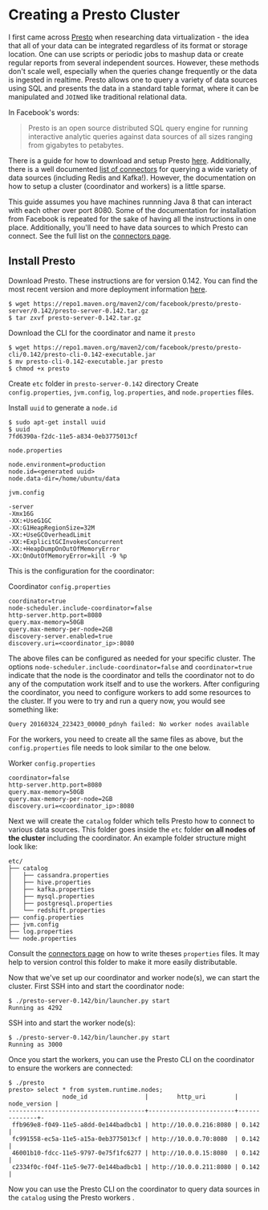 Creating a Presto Cluster
=========================

I first came across [Presto](https://prestodb.io/) when researching data virtualization - the idea that all of your data can be  integrated regardless of its format or storage location. One can use scripts or periodic jobs to mashup data or create regular reports from several independent sources. However, these methods don't scale well, especially when the queries change frequently or the data is ingested in realtime. Presto allows one to query a variety of data sources using SQL and presents the data in a standard table format, where it can be manipulated and `JOIN`ed like traditional relational data.

In Facebook's words:

> Presto is an open source distributed SQL query engine for running interactive analytic queries against data sources of all sizes ranging from gigabytes to petabytes.

There is a guide for how to download and setup Presto [here](https://prestodb.io/docs/current/installation.html). Additionally, there is a well documented [list of connectors][connectors_link] for querying a wide variety of data sources (including Redis and Kafka!). However, the documentation on how to setup a cluster (coordinator and workers) is a little sparse.

This guide assumes you have machines runnning Java 8 that can interact with each other over port 8080. Some of the documentation for installation from Facebook is repeated for the sake of having all the instructions in one place. Additionally, you'll need to have data sources to which Presto can connect. See the full list on the [connectors page][connectors_link].

## Install Presto

Download Presto. These instructions are for version 0.142. You can find the most recent version and more deployment information [here](https://prestodb.io/docs/current/installation/deployment.html).

    $ wget https://repo1.maven.org/maven2/com/facebook/presto/presto-server/0.142/presto-server-0.142.tar.gz
    $ tar zxvf presto-server-0.142.tar.gz

Download the CLI for the coordinator and name it `presto`

    $ wget https://repo1.maven.org/maven2/com/facebook/presto/presto-cli/0.142/presto-cli-0.142-executable.jar
    $ mv presto-cli-0.142-executable.jar presto
    $ chmod +x presto

Create `etc` folder in `presto-server-0.142` directory
Create `config.properties`, `jvm.config`, `log.properties`, and `node.properties` files.

Install `uuid` to generate a `node.id`

    $ sudo apt-get install uuid
    $ uuid
    7fd6390a-f2dc-11e5-a834-0eb3775013cf

`node.properties`

    node.environment=production
    node.id=<generated uuid>
    node.data-dir=/home/ubuntu/data

`jvm.config`

    -server
    -Xmx16G
    -XX:+UseG1GC
    -XX:G1HeapRegionSize=32M
    -XX:+UseGCOverheadLimit
    -XX:+ExplicitGCInvokesConcurrent
    -XX:+HeapDumpOnOutOfMemoryError
    -XX:OnOutOfMemoryError=kill -9 %p

This is the configuration for the coordinator:

Coordinator `config.properties`

    coordinator=true
    node-scheduler.include-coordinator=false
    http-server.http.port=8080
    query.max-memory=50GB
    query.max-memory-per-node=2GB
    discovery-server.enabled=true
    discovery.uri=<coordinator_ip>:8080

The above files can be configured as needed for your specific cluster. The options `node-scheduler.include-coordinator=false` and `coordinator=true` indicate that the node is the coordinator and tells the coordinator not to do any of the computation work itself and to use the workers. After configuring the coordinator, you need to configure workers to add some resources to the cluster. If you were to try and run a query now, you would see something like:

    Query 20160324_223423_00000_pdnyh failed: No worker nodes available

 For the workers, you need to create all the same files as above, but the `config.properties` file needs to look similar to the one below.

Worker `config.properties`

    coordinator=false
    http-server.http.port=8080
    query.max-memory=50GB
    query.max-memory-per-node=2GB
    discovery.uri=<coordinator_ip>:8080

Next we will create the `catalog` folder which tells Presto how to connect to various data sources. This folder goes inside the `etc` folder **on all nodes of the cluster** including the coordinator. An example folder structure might look like:

    etc/
    ├── catalog
    │   ├── cassandra.properties
    │   ├── hive.properties
    │   ├── kafka.properties
    │   ├── mysql.properties
    │   ├── postgresql.properties
    │   └── redshift.properties
    ├── config.properties
    ├── jvm.config
    ├── log.properties
    └── node.properties

Consult the [connectors page][connectors_link] on how to write theses `properties` files. It may help to version control this folder to make it more easily distributable.

Now that we've set up our coordinator and worker node(s), we can start the cluster. First SSH into and start the coordinator node:

    $ ./presto-server-0.142/bin/launcher.py start
    Running as 4292

SSH into and start the worker node(s):

    $ ./presto-server-0.142/bin/launcher.py start
    Running as 3000

Once you start the workers, you can use the Presto CLI on the coordinator to ensure the workers are connected:
    
    $ ./presto
    presto> select * from system.runtime.nodes;
                   node_id                |        http_uri        | node_version | 
    --------------------------------------+------------------------+--------------+-
     ffb969e8-f049-11e5-a8dd-0e144badbcb1 | http://10.0.0.216:8080 | 0.142        | 
     fc991558-ec5a-11e5-a15a-0eb3775013cf | http://10.0.0.70:8080  | 0.142        | 
     46001b10-fdcc-11e5-9797-0e75f1fc6277 | http://10.0.0.15:8080  | 0.142        | 
     c2334f0c-f04f-11e5-9e77-0e144badbcb1 | http://10.0.0.211:8080 | 0.142        | 

Now you can use the Presto CLI on the coordinator to query data sources in the `catalog` using the Presto workers
.

[connectors_link]: https://prestodb.io/docs/current/connector.html